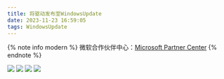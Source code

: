 ```yaml
---
title: 将驱动发布至WindowsUpdate
date: 2023-11-23 16:59:05
tags: WindowsUpdate
---
```


{% note info modern %}
微软合作伙伴中心：[Microsoft Partner Center](https://partner.microsoft.com/zh-cn/dashboard/home)
{% endnote %}


![](microsoftpartnercenter.png)
![](search.png)
![](button.png)
![](newshipinglablebutton.png)
